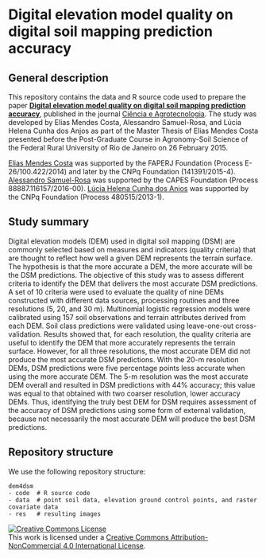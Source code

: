 # Digital elevation model quality on digital soil mapping prediction accuracy

## General description

This repository contains the data and R source code used to prepare the paper [__Digital elevation model quality on digital soil mapping prediction accuracy__][paper], published in the journal [Ciência e Agrotecnologia][cagro]. The study was developed by Elias Mendes Costa, Alessandro Samuel-Rosa, and Lúcia Helena Cunha dos Anjos as part of the Master Thesis of Elias Mendes Costa presented before the Post-Graduate Course in Agronomy-Soil Science of the Federal Rural University of Rio de Janeiro on 26 February 2015.

[paper]: http://dx.doi.org/10.1590/1413-70542018426027418
[cagro]: http://www.scielo.br/scielo.php?script=sci_serial&pid=1413-7054&lng=en&nrm=iso

[Elias Mendes Costa](https://www.researchgate.net/profile/Elias_Costa6) was supported by the FAPERJ Foundation
(Process E-26/100.422/2014) and later by the CNPq Foundation (141391/2015-4).
[Alessandro Samuel-Rosa](https://www.researchgate.net/profile/Alessandro_Samuel-Rosa) was supported by the 
CAPES Foundation (Process 88887.116157/2016-00).
[Lúcia Helena Cunha dos Anjos](https://www.researchgate.net/profile/Lucia_Anjos) was supported by the CNPq
Foundation (Process 480515/2013-1).

## Study summary

Digital elevation models (DEM) used in digital soil mapping (DSM) are commonly selected based on measures and indicators (quality criteria) that are thought to reflect how well a given DEM represents the terrain surface. The hypothesis is that the more accurate a DEM, the more accurate will be the DSM predictions. The objective of this study was to assess different criteria to identify the DEM that delivers the most accurate DSM predictions. A set of 10 criteria were used to evaluate the quality of nine DEMs constructed with different data sources, processing routines and three resolutions (5, 20, and 30 m). Multinomial logistic regression models were calibrated using 157 soil observations and terrain attributes derived from each DEM. Soil class predictions were validated using leave-one-out cross-validation. Results showed that, for each resolution, the quality criteria are useful to identify the DEM that more accurately represents the terrain surface. However, for all three resolutions, the most accurate DEM did not produce the most accurate DSM predictions. With the 20-m resolution DEMs, DSM predictions were five percentage points less accurate when using the more accurate DEM. The 5-m resolution was the most accurate DEM overall and resulted in DSM predictions with 44% accuracy; this value was equal to that obtained with two coarser resolution, lower accuracy DEMs. Thus, identifying the truly best DEM for DSM requires assessment of the accuracy of DSM predictions using some form of external validation, because not necessarily the most accurate DEM will produce the best DSM predictions.

## Repository structure

We use the following repository structure:

    dem4dsm
    - code  # R source code
    - data  # point soil data, elevation ground control points, and raster covariate data
    - res   # resulting images

<a rel="license" href="http://creativecommons.org/licenses/by-nc/4.0/"><img alt="Creative Commons License" style="border-width:0" src="https://i.creativecommons.org/l/by-nc/4.0/88x31.png" /></a><br />This work is licensed under a <a rel="license" href="http://creativecommons.org/licenses/by-nc/4.0/">Creative Commons Attribution-NonCommercial 4.0 International License</a>.
